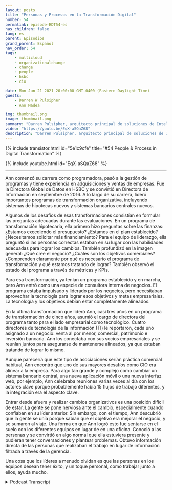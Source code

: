 ```yaml
---
layout: posts
title: "Personas y Procesos en la Transformación Digital"
number: 54
permalink: episode-EDT54-es
has_children: false
lang: es
parent: Episodios
grand_parent: Español
nav_order: 54
tags:
    - multicloud
    - organizationalchange
    - change
    - people
    - hsbc
    - cio

date: Mon Jun 21 2021 20:00:00 GMT-0400 (Eastern Daylight Time)
guests:
    - Darren W Pulsipher
    - Ann Madea

img: thumbnail.png
image: thumbnail.png
summary: "Darren Pulsipher, arquitecto principal de soluciones de Intel, le pregunta a su invitada, Ann Madea, exdirectora de tecnología de la información de HSBC, que reflexione sobre el proceso de grandes cambios de transformación que lideró en las organizaciones."
video: "https://youtu.be/EqX-aSQaZ68"
description: "Darren Pulsipher, arquitecto principal de soluciones de Intel, le pregunta a su invitada, Ann Madea, exdirectora de tecnología de la información de HSBC, que reflexione sobre el proceso de grandes cambios de transformación que lideró en las organizaciones."
---
```


<div>
{% include transistor.html id="5e1c9cfe" title="#54 People & Process in Digital Transformation" %}

{% include youtube.html id="EqX-aSQaZ68" %}
</div>

---

Ann comenzó su carrera como programadora, pasó a la gestión de programas y tiene experiencia en adquisiciones y ventas de empresas. Fue la Directora Global de Datos en HSBC y se convirtió en Directora de Información en septiembre de 2016. A lo largo de su carrera, lideró importantes programas de transformación organizativa, incluyendo sistemas de hipotecas nuevos y sistemas bancarios centrales nuevos.

Algunos de los desafíos de esas transformaciones consistían en formular las preguntas adecuadas durante las evaluaciones. En un programa de transformación hipotecaria, ella primero hizo preguntas sobre las finanzas: ¿Estamos excediendo el presupuesto? ¿Estamos en el plan establecido? ¿Necesitamos solicitar más financiamiento? Para el equipo de liderazgo, ella preguntó si las personas correctas estaban en su lugar con las habilidades adecuadas para lograr los cambios. También profundizó en la imagen general: ¿Qué cree el negocio? ¿Cuáles son los objetivos comerciales? ¿Comprenden claramente por qué es necesario el programa de transformación y qué estamos tratando de lograr? También observó el estado del programa a través de métricas y KPIs.

Para esa transformación, ya tenían un programa establecido y en marcha, pero Ann entró como una especie de consultora interna de negocios. El programa estaba impulsado y liderado por los negocios, pero necesitaban aprovechar la tecnología para lograr esos objetivos y metas empresariales. La tecnología y los objetivos debían estar completamente alineados.

En la última transformación que lideró Ann, casi tres años en un programa de transformación de cinco años, asumió el cargo de directora del programa tanto para el lado empresarial como tecnológico. Cuatro directores de tecnología de la información (TI) le reportaron, cada uno asignado a un negocio: venta al por menor, comercial, patrimonio e inversión bancaria. Ann los conectaba con sus socios empresariales y se reunían juntos para asegurarse de mantenerse alineados, ya que estaban tratando de lograr lo mismo.

Aunque parecería que este tipo de asociaciones serían práctica comercial habitual, Ann encontró que uno de sus mayores desafíos como CIO era alinear a la empresa. Para algo tan grande y complejo como cambiar un sistema bancario central, una nueva aplicación móvil o una nueva interfaz web, por ejemplo, Ann celebraba reuniones varias veces al día con los actores clave porque probablemente había 15 flujos de trabajo diferentes, y la integración era el aspecto clave.

Entrar desde afuera y realizar cambios organizativos es una posición difícil de estar. La gente se pone nerviosa ante el cambio, especialmente cuando confiaban en su líder anterior. Sin embargo, con el tiempo, Ann descubrió que la gente se unía porque sabían que el objetivo era mejorar el negocio, y se sumaron al viaje. Una forma en que Ann logró esto fue sentarse en el suelo con los diferentes equipos en lugar de en una oficina. Conoció a las personas y se convirtió en algo normal que ella estuviera presente y pudieran tener conversaciones y plantear problemas. Obtuvo información directa de las personas que realizaban el trabajo en lugar de información filtrada a través de la gerencia.

Una cosa que los líderes a menudo olvidan es que las personas en los equipos desean tener éxito, y un toque personal, como trabajar junto a ellos, ayuda mucho.



<details>
<summary> Podcast Transcript </summary>

<p></p>

</details>
